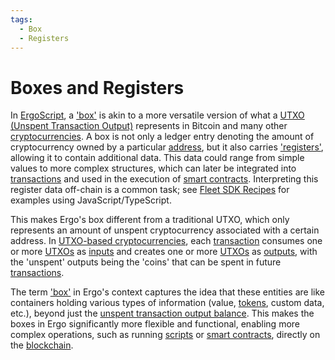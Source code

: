 ```yaml
---
tags:
  - Box
  - Registers
---
```


# Boxes and Registers

In [ErgoScript](ergoscript.md), a ['box'](box.md) is akin to a more versatile version of what a [UTXO (Unspent Transaction Output)](eutxo.md) represents in Bitcoin and many other [cryptocurrencies](protocol-overview.md). A box is not only a ledger entry denoting the amount of cryptocurrency owned by a particular [address](address.md), but it also carries ['registers'](registers.md), allowing it to contain additional data. This data could range from simple values to more complex structures, which can later be integrated into [transactions](transactions.md) and used in the execution of [smart contracts](contracts.md). Interpreting this register data off-chain is a common task; see [Fleet SDK Recipes](../tutorials/fleet-sdk-recipes.md) for examples using JavaScript/TypeScript.

This makes Ergo's box different from a traditional UTXO, which only represents an amount of unspent cryptocurrency associated with a certain address. In [UTXO-based cryptocurrencies](eutxo.md), each [transaction](transactions.md) consumes one or more [UTXOs](eutxo.md) as [inputs](transactions.md) and creates one or more [UTXOs](eutxo.md) as [outputs](transactions.md), with the 'unspent' outputs being the 'coins' that can be spent in future [transactions](transactions.md).

The term ['box'](box.md) in Ergo's context captures the idea that these entities are like containers holding various types of information (value, [tokens](eip4.md), custom data, etc.), beyond just the [unspent transaction output balance](eutxo.md). This makes the boxes in Ergo significantly more flexible and functional, enabling more complex operations, such as running [scripts](ergoscript.md) or [smart contracts](contracts.md), directly on the [blockchain](protocol-overview.md).

